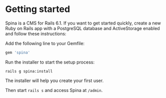 # Getting started

Spina is a CMS for Rails 6.1. If you want to get started quickly, create a new Ruby on Rails app with a PostgreSQL database and ActiveStorage enabled and follow these instructions:

Add the following line to your Gemfile:

```ruby
gem 'spina'
```

Run the installer to start the setup process:

    rails g spina:install

The installer will help you create your first user.

Then start `rails s` and access Spina at `/admin`.

